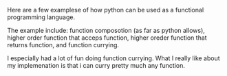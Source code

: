 Here are a few examplese of how python can be used as a functional programming language.

The example include: function composotion (as far as python allows), higher order function that acceps function, higher oreder function that returns function, and function currying.

I especially had a lot of fun doing function currying. What I really like about my implemenation is that i can curry pretty much any function.
